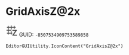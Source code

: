 # GridAxisZ@2x
![](/img/GridAxisZ@2x.png)
GUID: `-8507534909753589858`
```
EditorGUIUtility.IconContent("GridAxisZ@2x")
```
